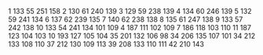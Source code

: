 1 133 55 251 158
2 130 61 240 139
3 129 59 238 139
4 134 60 246 139
5 132 59 241 134
6 137 62 239 135
7 140 62 238 138
8 135 61 247 138
9 133 57 242 138
10 133 54 241 134
101 109 4 187 111
102 109 7 186 118
103 110 11 187 123
104 103 10 193 127
105 104 35 201 132
106 98 34 206 135
107 101 34 212 133
108 110 37 212 130
109 113 39 208 133
110 111 42 210 143
